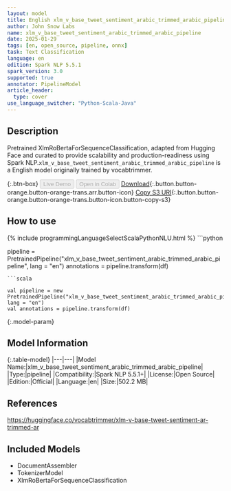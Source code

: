 ```yaml
---
layout: model
title: English xlm_v_base_tweet_sentiment_arabic_trimmed_arabic_pipeline pipeline XlmRoBertaForSequenceClassification from vocabtrimmer
author: John Snow Labs
name: xlm_v_base_tweet_sentiment_arabic_trimmed_arabic_pipeline
date: 2025-01-29
tags: [en, open_source, pipeline, onnx]
task: Text Classification
language: en
edition: Spark NLP 5.5.1
spark_version: 3.0
supported: true
annotator: PipelineModel
article_header:
  type: cover
use_language_switcher: "Python-Scala-Java"
---
```


## Description

Pretrained XlmRoBertaForSequenceClassification, adapted from Hugging Face and curated to provide scalability and production-readiness using Spark NLP.`xlm_v_base_tweet_sentiment_arabic_trimmed_arabic_pipeline` is a English model originally trained by vocabtrimmer.

{:.btn-box}
<button class="button button-orange" disabled>Live Demo</button>
<button class="button button-orange" disabled>Open in Colab</button>
[Download](https://s3.amazonaws.com/auxdata.johnsnowlabs.com/public/models/xlm_v_base_tweet_sentiment_arabic_trimmed_arabic_pipeline_en_5.5.1_3.0_1738126682888.zip){:.button.button-orange.button-orange-trans.arr.button-icon}
[Copy S3 URI](s3://auxdata.johnsnowlabs.com/public/models/xlm_v_base_tweet_sentiment_arabic_trimmed_arabic_pipeline_en_5.5.1_3.0_1738126682888.zip){:.button.button-orange.button-orange-trans.button-icon.button-copy-s3}

## How to use



<div class="tabs-box" markdown="1">
{% include programmingLanguageSelectScalaPythonNLU.html %}
```python

pipeline = PretrainedPipeline("xlm_v_base_tweet_sentiment_arabic_trimmed_arabic_pipeline", lang = "en")
annotations =  pipeline.transform(df)   

```
```scala

val pipeline = new PretrainedPipeline("xlm_v_base_tweet_sentiment_arabic_trimmed_arabic_pipeline", lang = "en")
val annotations = pipeline.transform(df)

```
</div>

{:.model-param}
## Model Information

{:.table-model}
|---|---|
|Model Name:|xlm_v_base_tweet_sentiment_arabic_trimmed_arabic_pipeline|
|Type:|pipeline|
|Compatibility:|Spark NLP 5.5.1+|
|License:|Open Source|
|Edition:|Official|
|Language:|en|
|Size:|502.2 MB|

## References

https://huggingface.co/vocabtrimmer/xlm-v-base-tweet-sentiment-ar-trimmed-ar

## Included Models

- DocumentAssembler
- TokenizerModel
- XlmRoBertaForSequenceClassification